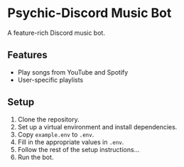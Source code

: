 # Psychic-Discord Music Bot

A feature-rich Discord music bot.

## Features

- Play songs from YouTube and Spotify
- User-specific playlists

## Setup

1. Clone the repository.
2. Set up a virtual environment and install dependencies.
3. Copy `example.env` to `.env`.
4. Fill in the appropriate values in `.env`.
5. Follow the rest of the setup instructions...
6. Run the bot.
